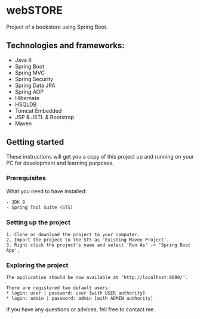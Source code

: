 # webSTORE
Project of a bookstore using Spring Boot.

## Technologies and frameworks:
* Java 8
* Spring Boot
* Spring MVC
* Spring Security
* Spring Data JPA
* Spring AOP
* Hibernate
* HSQLDB
* Tomcat Embedded
* JSP & JSTL & Bootstrap
* Maven

## Getting started
These instructions will get you a copy of this project up and running on your PC for development and learning purposes.


### Prerequisites

What you need to have installed:

```
- JDK 8
- Spring Tool Suite (STS)
```


### Setting up the project

```
1. Clone or download the project to your computer.
2. Import the project to the STS as 'Existing Maven Project'.
3. Right click the project's name and select 'Run As' -> 'Spring Boot App'.
```


### Exploring the project
```
The application should be now available at 'http://localhost:8080/'.

There are registered two default users:
* login: user | password: user [with USER authority]
* login: admin | password: admin [with ADMIN authority] 
```



If you have any questions or advices, fell free to contact me.